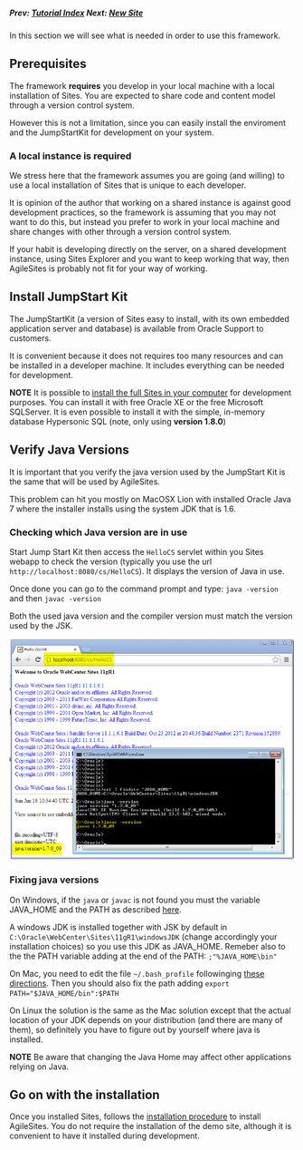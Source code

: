 
##### Prev:  [Tutorial Index](/tutorial.html) Next: [New Site](NewSite.md)

In this section we will see what is needed in order to use this framework.

## Prerequisites 

The framework **requires** you develop in your local machine with a local installation of Sites.  You are expected to share code and content model through a version control system. 

However this is not a limitation, since you can easily install the enviroment and the JumpStartKit for development on your system. 

### A local instance is required

We stress here that the framework assumes you are going (and willing) to use a local installation of Sites that is unique to each developer.

It is opinion of the author that working on a shared instance is against good development practices, so the framework is assuming that you may not want to do this, but instead you prefer to work in your local machine and share changes with other through a version control system.

If your habit is developing directly on the server, on a shared development instance, using Sites Explorer and you want to keep working that way, then AgileSites is probably not fit for your way of working. 

## Install JumpStart Kit

The JumpStartKit (a version of Sites easy to install, with its own embedded application server and database) is available from Oracle Support to customers. 

It is convenient because it does not requires too many resources and can be installed in a developer machine. It includes everything can be needed for development.

**NOTE** It is possible to [install the full Sites in your computer](http://www.sciabarra.com/fatwire/2012/04/09/download-and-install-a-development-fatwire-instance-also-on-mac/) for development purposes. You can install it with free Oracle XE or  the free Microsoft SQLServer. It is even possible to install it with the simple, in-memory database Hypersonic SQL (note, only using **version 1.8.0**) 

## Verify Java Versions

It is important that you verify the java version used by the JumpStart Kit is the same that will be used by AgileSites.

This problem can hit you mostly on MacOSX Lion with installed Oracle Java 7 where the installer installs using the system JDK that is 1.6. 

### Checking which Java version are in use

Start Jump Start Kit then access the `HelloCS` servlet within you Sites webapp to check the version (typically you use the url `http://localhost:8080/cs/HelloCS`). It displays the version of Java in use.

Once done you can go to the command prompt and type: `java -version` and then `javac -version` 

Both the used java version and the compiler version must match the version used by the JSK.

![Java Version](../img/snap5135.png)


### Fixing java versions 

On Windows, if the `java` or `javac` is not found you must the variable JAVA_HOME and the PATH as described [here](http://stackoverflow.com/questions/11161248/setting-java-home).

A windows JDK is installed together with  JSK by default in `C:\Oracle\WebCenter\Sites\11gR1\windowsJDK` (change accordingly your installation choices) so you use this JDK as JAVA_HOME. Remeber also to the the PATH variable adding at the end of the PATH: `;"%JAVA_HOME\bin"`

On Mac, you need to edit the file `~/.bash_profile` followinging [these directions](http://stackoverflow.com/questions/6588390/where-is-java-home-on-osx-lion-10-7-or-mountain-lion-10-8). Then you should also fix the path adding `export PATH="$JAVA_HOME/bin":$PATH`

On Linux the solution is the same as the Mac solution except that the actual location of your JDK depends on your distribution (and there are many of them), so definitely you have to figure out by yourself where java is installed.

**NOTE** Be aware that changing the Java Home may affect other applications relying on Java.

## Go on with the installation

Once you installed Sites, follows the [installation procedure](../install.md) to install AgileSites. You do not require the installation of the demo site, although it is convenient to have it installed during development.

